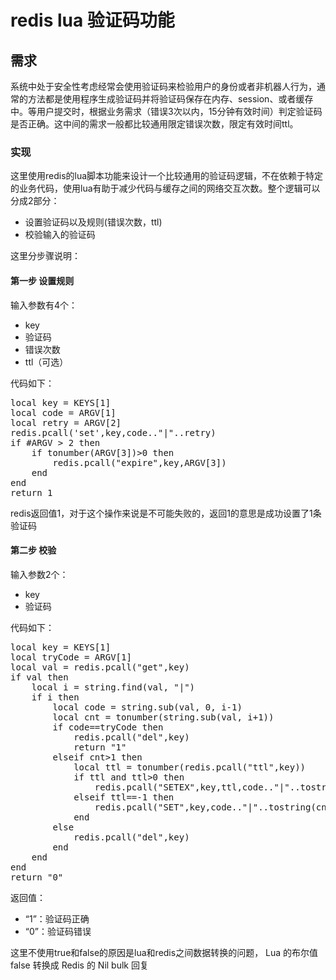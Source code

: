 # redis lua 验证码功能 #
## 需求 ##
系统中处于安全性考虑经常会使用验证码来检验用户的身份或者非机器人行为，通常的方法都是使用程序生成验证码并将验证码保存在内存、session、或者缓存中。等用户提交时，根据业务需求（错误3次以内，15分钟有效时间）判定验证码是否正确。这中间的需求一般都比较通用限定错误次数，限定有效时间ttl。

### 实现 ###
这里使用redis的lua脚本功能来设计一个比较通用的验证码逻辑，不在依赖于特定的业务代码，使用lua有助于减少代码与缓存之间的网络交互次数。整个逻辑可以分成2部分：
* 设置验证码以及规则(错误次数，ttl)
* 校验输入的验证码

这里分步骤说明：
#### 第一步 设置规则 ####
输入参数有4个：
 * key 
 * 验证码
 * 错误次数
 * ttl（可选）

代码如下：
<pre>
local key = KEYS[1]
local code = ARGV[1]
local retry = ARGV[2]
redis.pcall('set',key,code.."|"..retry)
if #ARGV > 2 then
    if tonumber(ARGV[3])>0 then
        redis.pcall("expire",key,ARGV[3])
    end
end
return 1
</pre>

redis返回值1，对于这个操作来说是不可能失败的，返回1的意思是成功设置了1条验证码

#### 第二步 校验  ####
输入参数2个：
* key
* 验证码

代码如下：
<pre>
local key = KEYS[1]
local tryCode = ARGV[1]
local val = redis.pcall("get",key)
if val then
    local i = string.find(val, "|")
    if i then
        local code = string.sub(val, 0, i-1)
        local cnt = tonumber(string.sub(val, i+1))
        if code==tryCode then
            redis.pcall("del",key)
            return "1"
        elseif cnt>1 then
            local ttl = tonumber(redis.pcall("ttl",key))
            if ttl and ttl>0 then
                redis.pcall("SETEX",key,ttl,code.."|"..tostring(cnt-1))
            elseif ttl==-1 then
                redis.pcall("SET",key,code.."|"..tostring(cnt-1))
            end
        else
            redis.pcall("del",key)
        end
    end
end
return "0"
</pre>

返回值：
* “1”：验证码正确
* “0”：验证码错误

这里不使用true和false的原因是lua和redis之间数据转换的问题， Lua 的布尔值 false 转换成 Redis 的 Nil bulk 回复
